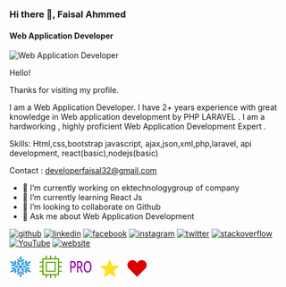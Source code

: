 ### Hi there 👋, Faisal Ahmmed
#### Web Application Developer
![ Web Application Developer](https://scontent.fjsr11-1.fna.fbcdn.net/v/t1.6435-9/239709609_387978366235120_4438540580822807748_n.png?_nc_cat=107&ccb=1-5&_nc_sid=e3f864&_nc_eui2=AeH-4A5hL081dAdqqip3smY__TSGpRDQVLz9NIalENBUvMACIdvBS1-Taao21qtUxHmSREIgPiRzlz9dsnsm-Tlx&_nc_ohc=X_q9DRyb6eoAX97nRm5&tn=2pIHd3Z26rOBgCOx&_nc_ht=scontent.fjsr11-1.fna&oh=5ac0b9e1a11dd051c835f20e0f7ad4ff&oe=614F3FF3)

Hello!

Thanks for visiting my profile.

I am a  Web Application Developer. I have 2+ years experience with great knowledge in Web application development by PHP LARAVEL . I am a hardworking , highly proficient Web Application Development Expert .

Skills: Html,css,bootstrap  javascript, ajax,json,xml,php,laravel, api development, react(basic),nodejs(basic)

Contact : developerfaisal32@gmail.com

- 🔭 I’m currently working on ektechnologygroup of company 
- 🌱 I’m currently learning React Js 
- 👯 I’m looking to collaborate on Github 
- 💬 Ask me about Web Application Development 


[<img src='https://cdn.jsdelivr.net/npm/simple-icons@3.0.1/icons/github.svg' alt='github' height='40'>](https://github.com/faisalahmmed100)  [<img src='https://cdn.jsdelivr.net/npm/simple-icons@3.0.1/icons/linkedin.svg' alt='linkedin' height='40'>](https://www.linkedin.com/in/faisalahmmed100/)  [<img src='https://cdn.jsdelivr.net/npm/simple-icons@3.0.1/icons/facebook.svg' alt='facebook' height='40'>](https://www.facebook.com/faisalahmmed100)  [<img src='https://cdn.jsdelivr.net/npm/simple-icons@3.0.1/icons/instagram.svg' alt='instagram' height='40'>](https://www.instagram.com/faisalahmmed100/)  [<img src='https://cdn.jsdelivr.net/npm/simple-icons@3.0.1/icons/twitter.svg' alt='twitter' height='40'>](https://twitter.com/faisalahmmed100)  [<img src='https://cdn.jsdelivr.net/npm/simple-icons@3.0.1/icons/stackoverflow.svg' alt='stackoverflow' height='40'>](https://stackoverflow.com/users/faisalahmmed100)  [<img src='https://cdn.jsdelivr.net/npm/simple-icons@3.0.1/icons/youtube.svg' alt='YouTube' height='40'>](https://www.youtube.com/channel/faisalahmmed100)  [<img src='https://cdn.jsdelivr.net/npm/simple-icons@3.0.1/icons/icloud.svg' alt='website' height='40'>](https://faisalahmmed.com/)  

<a href='https://archiveprogram.github.com/'><img src='https://raw.githubusercontent.com/acervenky/animated-github-badges/master/assets/acbadge.gif' width='40' height='40'></a> <a href='https://docs.github.com/en/developers'><img src='https://raw.githubusercontent.com/acervenky/animated-github-badges/master/assets/devbadge.gif' width='40' height='40'></a> <a href='https://github.com/pricing'><img src='https://raw.githubusercontent.com/acervenky/animated-github-badges/master/assets/pro.gif' width='40' height='40'></a> <a href='https://stars.github.com/'><img src='https://raw.githubusercontent.com/acervenky/animated-github-badges/master/assets/starbadge.gif' width='35' height='35'></a> <a href='https://docs.github.com/en/github/supporting-the-open-source-community-with-github-sponsors'><img src='https://raw.githubusercontent.com/acervenky/animated-github-badges/master/assets/sponsorbadge.gif' width='35' height='35'></a> 
